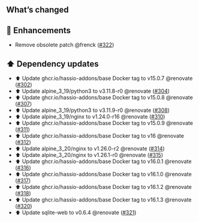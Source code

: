 ## What’s changed

## 🚀 Enhancements

- Remove obsolete patch @frenck ([#322](https://github.com/hassio-addons/addon-sqlite-web/pull/322))

## ⬆️ Dependency updates

- ⬆️ Update ghcr.io/hassio-addons/base Docker tag to v15.0.7 @renovate ([#302](https://github.com/hassio-addons/addon-sqlite-web/pull/302))
- ⬆️ Update alpine_3_19/python3 to v3.11.8-r0 @renovate ([#304](https://github.com/hassio-addons/addon-sqlite-web/pull/304))
- ⬆️ Update ghcr.io/hassio-addons/base Docker tag to v15.0.8 @renovate ([#307](https://github.com/hassio-addons/addon-sqlite-web/pull/307))
- ⬆️ Update alpine_3_19/python3 to v3.11.9-r0 @renovate ([#308](https://github.com/hassio-addons/addon-sqlite-web/pull/308))
- ⬆️ Update alpine_3_19/nginx to v1.24.0-r16 @renovate ([#310](https://github.com/hassio-addons/addon-sqlite-web/pull/310))
- ⬆️ Update ghcr.io/hassio-addons/base Docker tag to v15.0.9 @renovate ([#311](https://github.com/hassio-addons/addon-sqlite-web/pull/311))
- ⬆️ Update ghcr.io/hassio-addons/base Docker tag to v16 @renovate ([#312](https://github.com/hassio-addons/addon-sqlite-web/pull/312))
- ⬆️ Update alpine_3_20/nginx to v1.26.0-r2 @renovate ([#314](https://github.com/hassio-addons/addon-sqlite-web/pull/314))
- ⬆️ Update alpine_3_20/nginx to v1.26.1-r0 @renovate ([#315](https://github.com/hassio-addons/addon-sqlite-web/pull/315))
- ⬆️ Update ghcr.io/hassio-addons/base Docker tag to v16.0.1 @renovate ([#316](https://github.com/hassio-addons/addon-sqlite-web/pull/316))
- ⬆️ Update ghcr.io/hassio-addons/base Docker tag to v16.1.0 @renovate ([#317](https://github.com/hassio-addons/addon-sqlite-web/pull/317))
- ⬆️ Update ghcr.io/hassio-addons/base Docker tag to v16.1.2 @renovate ([#318](https://github.com/hassio-addons/addon-sqlite-web/pull/318))
- ⬆️ Update ghcr.io/hassio-addons/base Docker tag to v16.1.3 @renovate ([#320](https://github.com/hassio-addons/addon-sqlite-web/pull/320))
- ⬆️ Update sqlite-web to v0.6.4 @renovate ([#321](https://github.com/hassio-addons/addon-sqlite-web/pull/321))
